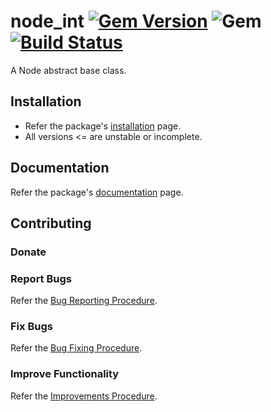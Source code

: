 # node_int [![Gem Version](https://badge.fury.io/rb/$PROJECT_NAME.svg)](https://badge.fury.io/rb/node_int) ![Gem](https://img.shields.io/gem/dt/node_int) [![Build Status](https://travis-ci.com/Diligent-Software-LLC/$PROJECT_NAME.svg?branch=master)](https://travis-ci.com/Diligent-Software-LLC/node_int)

A Node abstract base class.

## Installation

- Refer the package's [installation](https://docs.diligentsoftware.org/node/packages) page.
- All versions <=  are unstable or incomplete.

## Documentation

Refer the package's [documentation](https://docs.diligentsoftware.org/node//documentation) page.

## Contributing

### Donate

### Report Bugs

Refer the [Bug Reporting Procedure](https://github.com/Diligent-Software-LLC/node_int/issues/).

### Fix Bugs

Refer the [Bug Fixing Procedure](https://github.com/Diligent-Software-LLC/node_int/issues/).

### Improve Functionality

Refer the [Improvements Procedure](https://github.com/Diligent-Software-LLC/node_int/issues/).